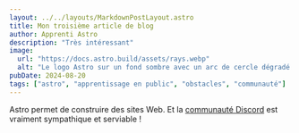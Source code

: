 ```yaml
---
layout: ../../layouts/MarkdownPostLayout.astro
title: Mon troisième article de blog
author: Apprenti Astro
description: "Très intéressant"
image:
  url: "https://docs.astro.build/assets/rays.webp"
  alt: "Le logo Astro sur un fond sombre avec un arc de cercle dégradé violet."
pubDate: 2024-08-20
tags: ["astro", "apprentissage en public", "obstacles", "communauté"]
---
```


Astro permet de construire des sites Web. Et la [communauté Discord](https://astro.build/chat) est vraiment sympathique et serviable !
